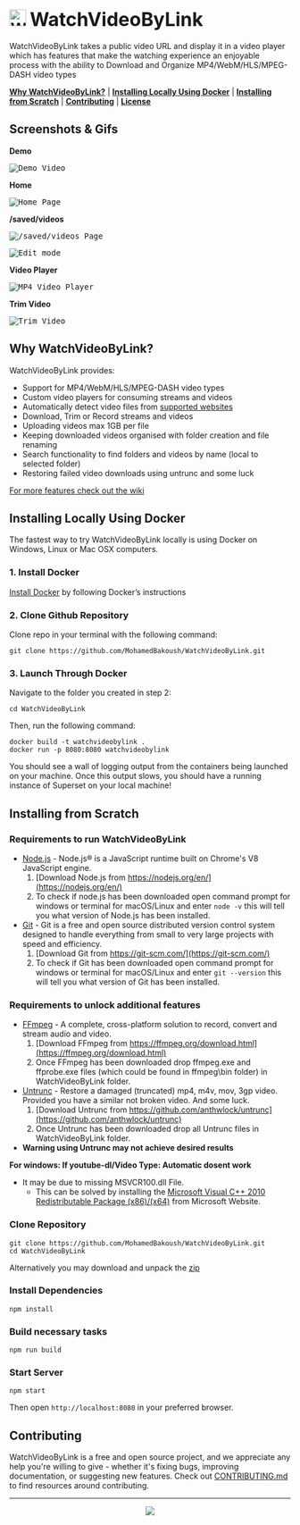 <h1>
  <img src="./client/images/favicon/favicon.png" alt="WatchVideoByLink logo left" width="30"/>
  <big><strong>WatchVideoByLink</strong></big>
</h1>

WatchVideoByLink takes a public video URL and display it in a video player which has features that make the watching experience an enjoyable process with the ability to Download and Organize MP4/WebM/HLS/MPEG-DASH video types

[**Why WatchVideoByLink?**](#why-watchvideobylink) |
[**Installing Locally Using Docker**](#installing-locally-using-docker) |
[**Installing from Scratch**](#installing-from-scratch) |
[**Contributing**](#contributing) |
[**License**](#license)

## Screenshots & Gifs

**Demo**

<kbd><img src="./media/demo.gif" title="Demo Video"/></kbd> 

**Home**

<kbd><img src="./media/home-screenshot.jpeg" title="Home Page"/></kbd>

**/saved/videos**

<kbd><img src="./media/folders-screenshot.jpeg" title="/saved/videos Page"/></kbd>

<kbd><img src="./media/edit-mode-screenshot.jpeg" title="Edit mode"/></kbd>

**Video Player**

<kbd><img src="./media/mp4-video-player-screenshot.jpeg" title="MP4 Video Player"/></kbd>

**Trim Video**

<kbd><img src="./media/trim-video-screenshot.jpeg" title="Trim Video"/></kbd>

## Why WatchVideoByLink?

WatchVideoByLink provides:
- Support for MP4/WebM/HLS/MPEG-DASH video types
- Custom video players for consuming streams and videos
- Automatically detect video files from [supported websites](https://ytdl-org.github.io/youtube-dl/supportedsites.html)
- Download, Trim or Record streams and videos
- Uploading videos max 1GB per file
- Keeping downloaded videos organised with folder creation and file renaming 
- Search functionality to find folders and videos by name (local to selected folder)
- Restoring failed video downloads using untrunc and some luck 

[For more features check out the wiki](https://github.com/MohamedBakoush/WatchVideoByLink/wiki#features)

## Installing Locally Using Docker 

The fastest way to try WatchVideoByLink locally is using Docker on Windows, Linux or Mac OSX computers.

### 1. Install Docker

[Install Docker](https://docs.docker.com/get-docker/) by following Docker’s instructions 

### 2. Clone Github Repository

Clone repo in your terminal with the following command:

```
git clone https://github.com/MohamedBakoush/WatchVideoByLink.git
```

### 3. Launch Through Docker

Navigate to the folder you created in step 2:

```
cd WatchVideoByLink
```

Then, run the following command:

```
docker build -t watchvideobylink .
docker run -p 8080:8080 watchvideobylink
```

You should see a wall of logging output from the containers being launched on your machine. Once this output slows, you should have a running instance of Superset on your local machine!

## Installing from Scratch

### Requirements to run WatchVideoByLink
  - [Node.js](https://nodejs.org/en/) - Node.js® is a JavaScript runtime built on Chrome's V8 JavaScript engine.
    1. [Download Node.js from https://nodejs.org/en/](https://nodejs.org/en/) 
    2. To check if node.js has been downloaded open command prompt for windows or terminal for macOS/Linux and enter `node -v` this will tell you what version of Node.js has been installed.
  - [Git](https://git-scm.com/) - Git is a free and open source distributed version control system designed to handle everything from small to very large projects with speed and efficiency.
    1. [Download Git from https://git-scm.com/](https://git-scm.com/) 
    2. To check if Git has been downloaded open command prompt for windows or terminal for macOS/Linux and enter `git --version` this will tell you what version of Git has been installed.
### Requirements to unlock additional features
  - [FFmpeg](https://ffmpeg.org/) - A complete, cross-platform solution to record, convert and stream audio and video.
    1. [Download FFmpeg from https://ffmpeg.org/download.html](https://ffmpeg.org/download.html) 
    2. Once FFmpeg has been downloaded drop ffmpeg.exe and ffprobe.exe files (which could be found in ffmpeg\bin folder) in WatchVideoByLink folder.
  - [Untrunc](https://github.com/anthwlock/untrunc) - Restore a damaged (truncated) mp4, m4v, mov, 3gp video. Provided you have a similar not broken video. And some luck.  
    1. [Download Untrunc from https://github.com/anthwlock/untrunc](https://github.com/anthwlock/untrunc) 
    2. Once Untrunc has been downloaded drop all Untrunc files in WatchVideoByLink folder. 
  - **Warning using Untrunc may not achieve desired results**

**For windows: If youtube-dl/Video Type: Automatic dosent work**
  - It may be due to missing MSVCR100.dll File.
    - This can be solved by installing the [Microsoft Visual C++ 2010 Redistributable Package (x86)/(x64)](https://www.microsoft.com/en-us/download/details.aspx?id=26999) from Microsoft Website.

### Clone Repository
```
git clone https://github.com/MohamedBakoush/WatchVideoByLink.git
cd WatchVideoByLink
```

Alternatively you may download and unpack the [zip](https://github.com/MohamedBakoush/WatchVideoByLink/archive/master.zip)

### Install Dependencies

```
npm install
```

### Build necessary tasks

```
npm run build
```

### Start Server

```
npm start
```

Then open `http://localhost:8080` in your preferred browser.

## Contributing
WatchVideoByLink is a free and open source project, and we appreciate any help you're willing to give - whether it's fixing bugs, improving documentation, or suggesting new features. Check out [CONTRIBUTING.md](CONTRIBUTING.md) to find resources around contributing.

<hr/>

<p id="user-content-license" align="center">
  <a href="https://github.com/MohamedBakoush/WatchVideoByLink/blob/master/LICENSE"><img src="https://img.shields.io/badge/LICENSE-APACHE--2.0-green?style=for-the-badge" /></a>
</p>

